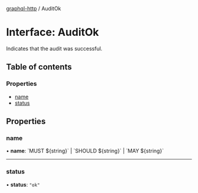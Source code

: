 [graphql-http](../README.md) / AuditOk

# Interface: AuditOk

Indicates that the audit was successful.

## Table of contents

### Properties

- [name](AuditOk.md#name)
- [status](AuditOk.md#status)

## Properties

### name

• **name**: \`MUST ${string}\` \| \`SHOULD ${string}\` \| \`MAY ${string}\`

___

### status

• **status**: ``"ok"``
